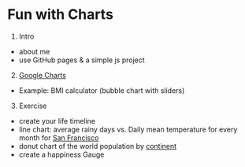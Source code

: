 # Fun with Charts

1. Intro
 - about me
 - use GitHub pages & a simple js project
2. [Google Charts](https://developers.google.com/chart/)
 - Example: BMI calculator (bubble chart with sliders)
3. Exercise
 - create your life timeline 
 - line chart: average rainy days vs. Daily mean temperature for every month for [San Francisco](https://en.wikipedia.org/wiki/San_Francisco)
 - donut chart of the world population by [continent](https://en.wikipedia.org/wiki/List_of_continents_by_population)
 - create a happiness Gauge
